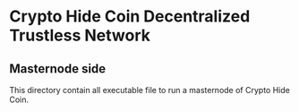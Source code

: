 # Crypto Hide Coin Decentralized Trustless Network

Masternode side
-

This directory contain all executable file to run a masternode of Crypto Hide Coin.
